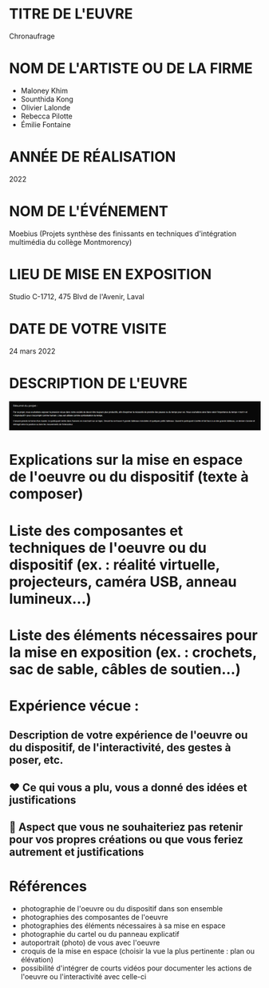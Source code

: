 # TITRE DE L'EUVRE

Chronaufrage

# NOM DE L'ARTISTE OU DE LA FIRME

- Maloney Khim
- Sounthida Kong
- Olivier Lalonde
- Rebecca Pilotte
- Émilie Fontaine

# ANNÉE DE RÉALISATION

2022

# NOM DE L'ÉVÉNEMENT

Moebius (Projets synthèse des finissants en techniques d'intégration multimédia du collège Montmorency)

# LIEU DE MISE EN EXPOSITION

Studio C-1712, 475 Blvd de l'Avenir, Laval

# DATE DE VOTRE VISITE

24 mars 2022

# DESCRIPTION DE L'EUVRE

![description_oeuvre_chronaufrage.PNG](medias_Chronaufrage/description_oeuvre_chronaufrage.PNG)

# Explications sur la mise en espace de l'oeuvre ou du dispositif (texte à composer)

# Liste des composantes et techniques de l'oeuvre ou du dispositif (ex. : réalité virtuelle, projecteurs, caméra USB, anneau lumineux...)

# Liste des éléments nécessaires pour la mise en exposition (ex. : crochets, sac de sable, câbles de soutien...)

# Expérience vécue :

## Description de votre expérience de l'oeuvre ou du dispositif, de l'interactivité, des gestes à poser, etc.

## ❤️ Ce qui vous a plu, vous a donné des idées et justifications

## 🤔 Aspect que vous ne souhaiteriez pas retenir pour vos propres créations ou que vous feriez autrement et justifications


# Références

- photographie de l'oeuvre ou du dispositif dans son ensemble
- photographies des composantes de l'oeuvre
- photographies des éléments nécessaires à sa mise en espace
- photographie du cartel ou du panneau explicatif
- autoportrait (photo) de vous avec l'oeuvre
- croquis de la mise en espace (choisir la vue la plus pertinente : plan ou élévation)
- possibilité d'intégrer de courts vidéos pour documenter les actions de l'oeuvre ou l'interactivité avec celle-ci
